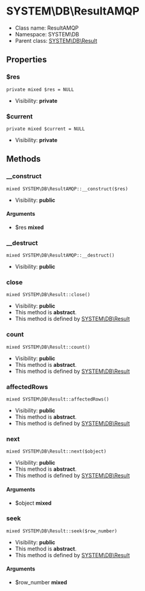SYSTEM\DB\ResultAMQP
===============






* Class name: ResultAMQP
* Namespace: SYSTEM\DB
* Parent class: [SYSTEM\DB\Result](SYSTEM-DB-Result)





Properties
----------


### $res

    private mixed $res = NULL





* Visibility: **private**


### $current

    private mixed $current = NULL





* Visibility: **private**


Methods
-------


### __construct

    mixed SYSTEM\DB\ResultAMQP::__construct($res)





* Visibility: **public**


#### Arguments
* $res **mixed**



### __destruct

    mixed SYSTEM\DB\ResultAMQP::__destruct()





* Visibility: **public**




### close

    mixed SYSTEM\DB\Result::close()





* Visibility: **public**
* This method is **abstract**.
* This method is defined by [SYSTEM\DB\Result](SYSTEM-DB-Result)




### count

    mixed SYSTEM\DB\Result::count()





* Visibility: **public**
* This method is **abstract**.
* This method is defined by [SYSTEM\DB\Result](SYSTEM-DB-Result)




### affectedRows

    mixed SYSTEM\DB\Result::affectedRows()





* Visibility: **public**
* This method is **abstract**.
* This method is defined by [SYSTEM\DB\Result](SYSTEM-DB-Result)




### next

    mixed SYSTEM\DB\Result::next($object)





* Visibility: **public**
* This method is **abstract**.
* This method is defined by [SYSTEM\DB\Result](SYSTEM-DB-Result)


#### Arguments
* $object **mixed**



### seek

    mixed SYSTEM\DB\Result::seek($row_number)





* Visibility: **public**
* This method is **abstract**.
* This method is defined by [SYSTEM\DB\Result](SYSTEM-DB-Result)


#### Arguments
* $row_number **mixed**


